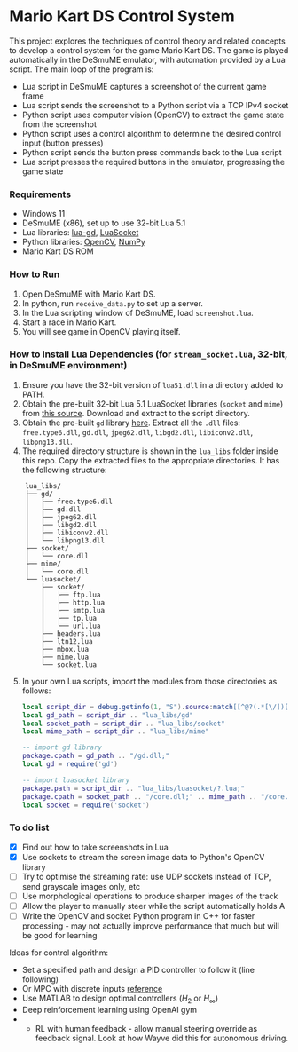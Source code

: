 # Mario Kart DS Control System

This project explores the techniques of control theory and related concepts to develop a control system for the game Mario Kart DS. The game is played automatically in the DeSmuME emulator, with automation provided by a Lua script. The main loop of the program is:

- Lua script in DeSmuME captures a screenshot of the current game frame
- Lua script sends the screenshot to a Python script via a TCP IPv4 socket
- Python script uses computer vision (OpenCV) to extract the game state from the screenshot
- Python script uses a control algorithm to determine the desired control input (button presses)
- Python script sends the button press commands back to the Lua script
- Lua script presses the required buttons in the emulator, progressing the game state

### Requirements

- Windows 11
- DeSmuME (x86), set up to use 32-bit Lua 5.1
- Lua libraries: [lua-gd](https://github.com/ittner/lua-gd), [LuaSocket](https://github.com/lunarmodules/luasocket)
- Python libraries: [OpenCV](https://pypi.org/project/opencv-python/), [NumPy](https://numpy.org/)
- Mario Kart DS ROM

### How to Run

1. Open DeSmuME with Mario Kart DS.
2. In python, run `receive_data.py` to set up a server.
3. In the Lua scripting window of DeSmuME, load `screenshot.lua`.
4. Start a race in Mario Kart.
5. You will see game in OpenCV playing itself.

### How to Install Lua Dependencies (for `stream_socket.lua`, 32-bit, in DeSmuME environment)

1. Ensure you have the 32-bit version of `lua51.dll` in a directory added to PATH.
2. Obtain the pre-built 32-bit Lua 5.1 LuaSocket libraries (`socket` and `mime`) from [this source](https://www.unrealsoftware.de/files_show.php?file=16117). Download and extract to the script directory.
3. Obtain the pre-built `gd` library [here](https://downloads.onworks.net/softwaredownload.php?link=https%3A%2F%2Fdownloads.onworks.net%2Fdownloadapp%2FSOFTWARE%2Flua-gd-2.0.33r2-win32.zip%3Fservice%3Dservice01&filename=lua-gd-2.0.33r2-win32.zip). Extract all the `.dll` files: `free.type6.dll`, `gd.dll`, `jpeg62.dll`, `libgd2.dll`, `libiconv2.dll`, `libpng13.dll`.
4. The required directory structure is shown in the `lua_libs` folder inside this repo. Copy the extracted files to the appropriate directories. It has the following structure:
```
    lua_libs/
    ├── gd/
    │   ├── free.type6.dll
    │   ├── gd.dll
    │   ├── jpeg62.dll
    │   ├── libgd2.dll
    │   ├── libiconv2.dll
    │   └── libpng13.dll
    ├── socket/
    │   └── core.dll
    ├── mime/
    │   └── core.dll
    └── luasocket/
        ├── socket/
        │   ├── ftp.lua
        │   ├── http.lua
        │   ├── smtp.lua
        │   ├── tp.lua
        │   └── url.lua
        ├── headers.lua
        ├── ltn12.lua
        ├── mbox.lua
        ├── mime.lua
        └── socket.lua
```
5. In your own Lua scripts, import the modules from those directories as follows:
    ```lua
    local script_dir = debug.getinfo(1, "S").source:match[[^@?(.*[\/])[^\/]-$]]  -- directory of this file
    local gd_path = script_dir .. "lua_libs/gd"
    local socket_path = script_dir .. "lua_libs/socket"
    local mime_path = script_dir .. "lua_libs/mime"

    -- import gd library
    package.cpath = gd_path .. "/gd.dll;"
    local gd = require('gd')

    -- import luasocket library
    package.path = script_dir .. "lua_libs/luasocket/?.lua;"
    package.cpath = socket_path .. "/core.dll;" .. mime_path .. "/core.dll;"
    local socket = require('socket')
    ```

### To do list

- [x] Find out how to take screenshots in Lua
- [x] Use sockets to stream the screen image data to Python's OpenCV library
- [ ] Try to optimise the streaming rate: use UDP sockets instead of TCP, send grayscale images only, etc
- [ ] Use morphological operations to produce sharper images of the track
- [ ] Allow the player to manually steer while the script automatically holds A
- [ ] Write the OpenCV and socket Python program in C++ for faster processing - may not actually improve performance that much but will be good for learning

Ideas for control algorithm:
- Set a specified path and design a PID controller to follow it (line following)
- Or MPC with discrete inputs [reference](https://ieeexplore.ieee.org/document/1346886)
- Use MATLAB to design optimal controllers ($H_2$ or $H_{\infty}$)
- Deep reinforcement learning using OpenAI gym
- - RL with human feedback - allow manual steering override as feedback signal. Look at how Wayve did this for autonomous driving.
